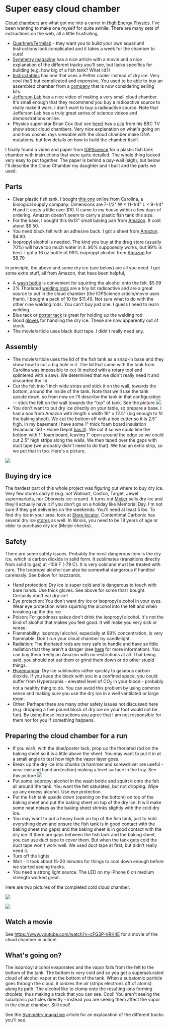 # Super easy cloud chamber

[Cloud chambers](https://en.wikipedia.org/wiki/Cloud_chamber) are what got me into a carrer in [High Energy Physics](https://en.wikipedia.org/wiki/Particle_physics). I've been wanting to make one myself for quite awhile. There are many sets of instructions on the web, all a little frustrating,

* [Quarknet/Fermilab](http://quarknet.fnal.gov/resources/QN_CloudChamberV1_4.pdf) - they want you to build your own aquarium! Instructions look complicated and it takes a week for the chamber to cure!
* [Symmetry magazine](http://www.symmetrymagazine.org/article/january-2015/how-to-build-your-own-particle-detector) has a nice article with a movie and a nice explanation of the different tracks you'll see, but lacks specifics for building (e.g. how big of a fish tank? What lid?)
* [Instructables](http://www.instructables.com/id/Make-a-Cloud-Chamber-using-Peltier-Coolers/) has one that uses a Peltier cooler instead of dry ice. Very cool (ha!) but complicated and expensive. You used to be able to buy an assembled chamber from a [company](http://www.nothinglabs.com/electroniccloudchamber/) that is now considering selling kits. 
* [Jefferson Lab](http://education.jlab.org/frost/cloud_chamber.html) has a nice video of making a very small cloud chamber. It's small enough that they recommend you buy a radioactive source to really make it work. I don't want to buy a radioactive source. Note that Jefferson Lab has a truly great series of science videos and demonstrations online. 
* Physics super-star Brian Cox (but see [here](http://www.itv.com/news/anglia/2017-05-23/beautiful-scientists-not-taken-as-seriously-as-less-attractive-colleagues/)) has a [clip](https://www.youtube.com/watch?v=fWxfliNAI3U) from his BBC TV show about cloud chambers. Very nice explanation on what's going on and how cosmic rays viewable with the cloud chamber make DNA mutations, but few details on how to build the chamber itself. 

I finally found a video and paper from [IOPScience](http://iopscience.iop.org/article/10.1088/0031-9120/47/3/338/meta) for a plastic fish tank chamber with instructions that were quite detailed. The whole thing looked very easy to put together. The paper is behind a pay-wall (sigh), but below I'll describe the Cloud Chamber my daughter and I built and the parts we used. 

## Parts

* Clear plastic fish tank. I bought [this one](http://www.carolina.com/animal-habitats/clear-view-plastic-aquariumterrarium-medium/674339B.pr?question=) online from Carolina, a biological supply company. Dimensions are 7-1/2" W × 11-1/4" L × 9-1/4" H and it costs a little over $10. It came to my house within a few days of ordering. Amazon doesn't seem to carry a plastic fish tank this size. 
* For the base, I bought this 9x13" small baking pan from [Amazon](https://www.amazon.com/gp/product/B00K4TH7TY/ref=oh_aui_detailpage_o01_s00?ie=UTF8&psc=1). It cost about $9.50. 
* You need black felt with an adhesive back. I got a sheet from [Amazon](https://www.amazon.com/gp/product/B0054G5XA2/ref=od_aui_detailpages00?ie=UTF8&psc=1). $4.60.
* Isopropyl alcohol is needed. The kind you buy at the drug store (usually 70%) will have too much water in it. 90% supposedly works, but 99% is best. I got a 16 oz bottle of 99% isopropyl alcohol from [Amazon](https://www.amazon.com/gp/product/B001B5JT8C/ref=od_aui_detailpages01?ie=UTF8&psc=1) for $8.70

In principle, the above and some dry ice (see below) are all you need. I got some extra stuff, all from Amazon, that have been helpful,

* A [wash bottle](https://www.amazon.com/gp/product/B005Z4RGQW/ref=od_aui_detailpages00?ie=UTF8&psc=1) is convenient for squirting the alcohol onto the felt. $5.09
* 2% Thoriated [welding rods](https://www.amazon.com/gp/product/B01BKYV9JU/ref=od_aui_detailpages00?ie=UTF8&psc=1) are a tiny bit radioactive and are a great source to put in the cloud chamber (the IOPScience article/movie uses them). I bought a pack of 10 for $11.49. Not sure what to do with the other nine welding rods. You can't buy just one. I guess I need to learn welding. 
* Blue tack or [poster tack](https://www.amazon.com/gp/product/B000BKQDB4/ref=od_aui_detailpages00?ie=UTF8&psc=1) is great for holding up the welding rod
* Good [gloves](https://www.amazon.com/gp/product/B06Y13FZ45/ref=od_aui_detailpages00?ie=UTF8&psc=1) for handling the dry ice. These are now apparently out of stock.
* The movie/article uses black duct tape. I didn't really need any. 

## Assembly

* The movie/article uses the lid of the fish tank as a snap-in base and they show how to cut a big hole in it. The lid that came with the tank from Carolina was impossible to cut (it melted with a rotary tool and splintered with a saw). We determined that we didn't really need it and discarded the lid.
* Cut the felt into 1 inch wide strips and stick it on the wall, towards the bottom, around the inside of the tank. Note that we'll use the tank upside down, so from now on I'll describe the tank in that configuration -- stick the felt on the wall towards the "top" of tank. See the picture ![](tank.png).
* You don't want to put dry ice directly on your table, so prepare a base. I had a box from Amazon with length x width 19" x 12.5" (big enough to fit the baking sheet). We cut the bottom off with a box cutter so it is 2.5" high. In my basement I have some 1" thick foam board insulation (Foamular 150 - Home Depot [has it](http://www.homedepot.com/p/Project-Panels-FOAMULAR-1-in-x-2-ft-x-2-ft-R-5-Insulation-Sheathing-PP1/203553730)). We cut it so we could line the bottom with 1" foam board, leaving 1" open around the edge so we could cut 2.5" high strips along the walls. We then taped over the gaps with duct tape (we probably didn't need to do that). We had an extra strip, so we put that in too. Here's a picture,

![](tray.png)

## Buying dry ice

The hardest part of this whole project was figuring out where to buy dry ice. Very few stores carry it (e.g. not Walmart, Costco, Target, Jewel supermarkets, nor Oberweis ice-cream). It turns out [Meijer](https://www.meijer.com/catalog/search_command.cmd?keyword=dry+ice&tierId=) sells dry ice and they'll actually have it if you don't go on a holiday like Memorial Day. I'm not sure if they get deliveries on the weekends. You'll need at least 5 lbs. To find dry ice in your area, look at [Store locator](http://dryiceideas.com). Contentintal Carbonic has several dry ice [stores](https://www.continentalcarbonic.com/where-to-buy-dry-ice19680.html) as well. In Illinois, you need to be 18 years of age or older to purchase dry ice (Meijer checks). 

## Safety

There are some safety issues. Probably the most dangerous item is the dry ice, which is carbon dioxide in solid form. It sublimates (transitions directly from solid to gas) at -109 F (-79 C). It is very cold and must be treated with care. The Isopropyl alcohol can also be somewhat dangerous if handled carelessly. See below for hazzzards.

* Hand protection: Dry ice is super cold and is dangerous to touch with bare hands. Use thick gloves. See above for some that I bought. Certainly don't eat dry ice!
* Eye protection: You don't want dry ice or isopropyl alcohol in your eyes. Wear eye protection when squirting the alcohol into the felt and when breaking up the dry ice
* Poison: For goodness sakes don't drink the isopropyl alcohol. It's not the kind of alcohol that makes you feel good. It will make you very sick or worse.
* Flammability: Isopropyl alcohol, especially at 99% concentration, is very flammable. Don't run your cloud chamber by candlelight. 
* Radiation: The thoriated rods are very safe to handle and have so little radiation that they aren't a danger (see [here](http://www.twi-global.com/technical-knowledge/faqs/health-and-safety-faqs/faq-the-use-of-thoriated-tungsten-electrodes/) for more information). You can buy them freely on Amazon with no restrictions at all. That being said, you should not eat them or grind them down or do other stupid things. 
* [Hypercapnia](https://en.wikipedia.org/wiki/Hypercapnia): Dry ice sublimates rather quickly to gaseous carbon dioxide. If you keep the block with you in a confined space, you could suffer from Hypercapnia - elevated level of CO<sub>2</sub> in your blood - probably not a healthy thing to do. You can avoid this problem by using common sense and making sure you use the dry ice in a well ventilated or large room.
* Other: Perhaps there are many other safety issues not discussed here (e.g. dropping a five pound block of dry ice on your foot would not be fun). By using these instructions you agree that I am not responsible for them nor for you if something happens. 

## Preparing the cloud chamber for a run

* If you wish, with the blue/poster tack, prop up the thoriated rod on the baking sheet so it is a little above the sheet. You may want to put it in at a small angle to test how high the vapor layer goes.
* Break up the dry ice into chunks (a hammer and screwdriver are useful - wear eye and hand protection) making a level surface in the tray. See this picture ![](dryice.png)
* Put some isopropyl alcohol in the wash bottle and squirt it onto the felt all around the tank. You want the felt saturated, but not dripping. Wipe up any excess alcohol. Use eye protection. 
* Put the fish tank upside down (opening on the bottom) on top of the baking sheet and put the baking sheet on top of the dry ice. It will make some neat noises as the baking sheet shrinks slightly with the cold dry ice. 
* You may want to put a heavy book on top of the fish tank, just to hold everything down and ensure the fish tank is in good contact with the baking sheet (no gaps) and the baking sheet is in good contact with the dry ice. If there are gaps between the fish tank and the baking sheet, you can use duct tape to cover them. But when the tank gets cold the duct tape won't work well. We used duct tape at first, but didn't really need it.
* Turn off the lights
* Wait - it took about 15-20 minutes for things to cool down enough before we started seeing tracks. 
* You need a strong light source. The LED on my iPhone 6 on medium strength worked great. 

Here are two pictures of the completed cold cloud chamber.

![](completed1.png)

![](completed2.png)

## Watch a movie

See https://www.youtube.com/watch?v=cFG3P-VRK4E for a movie of the cloud chamber in action!

## What's going on?

The isopropyl alcohol evaporates and the vapor falls from the felt to the bottom of the tank. The bottom is very cold and so you get a supersaturated cloud of alcohol vapor at the bottom of the tank. When a subatomic particle goes through the cloud, it ionizes the air (strips electrons off of atoms) along its path. The alcohol like to clump onto the resulting ions forming droplets, thus making a track that you can see. Cool! You aren't seeing the subatomic particles directly - instead you are seeing them affect the vapor in the cloud chamber. Still cool!

See the [Symmetry magazine](http://www.symmetrymagazine.org/article/january-2015/how-to-build-your-own-particle-detector) article for an explanation of the different tracks you'll see. 
